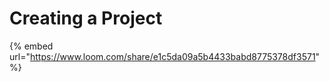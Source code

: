 # Creating a Project

{% embed url="https://www.loom.com/share/e1c5da09a5b4433babd8775378df3571" %}
